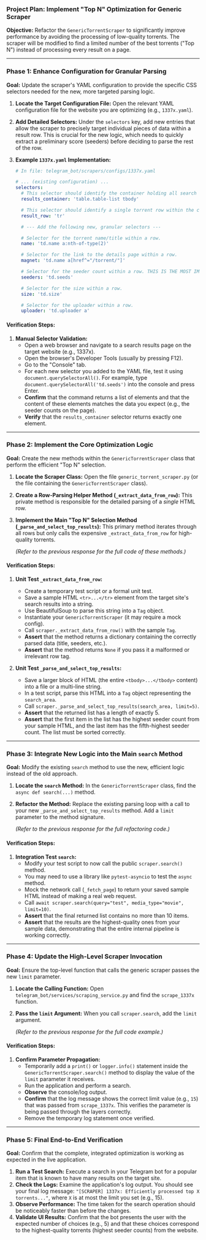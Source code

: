 ### **Project Plan: Implement "Top N" Optimization for Generic Scraper**

**Objective:** Refactor the `GenericTorrentScraper` to significantly improve performance by avoiding the processing of low-quality torrents. The scraper will be modified to find a limited number of the best torrents ("Top N") instead of processing every result on a page.

---

### **Phase 1: Enhance Configuration for Granular Parsing**

**Goal:** Update the scraper's YAML configuration to provide the specific CSS selectors needed for the new, more targeted parsing logic.

1.  **Locate the Target Configuration File:** Open the relevant YAML configuration file for the website you are optimizing (e.g., `1337x.yaml`).

2.  **Add Detailed Selectors:** Under the `selectors` key, add new entries that allow the scraper to precisely target individual pieces of data within a result row. This is crucial for the new logic, which needs to quickly extract a preliminary score (seeders) before deciding to parse the rest of the row.

3.  **Example `1337x.yaml` Implementation:**
    ```yaml
    # In file: telegram_bot/scrapers/configs/1337x.yaml

    # ... (existing configuration) ...
    selectors:
      # This selector should identify the container holding all search results.
      results_container: 'table.table-list tbody'

      # This selector should identify a single torrent row within the container.
      result_row: 'tr'

      # --- Add the following new, granular selectors ---

      # Selector for the torrent name/title within a row.
      name: 'td.name a:nth-of-type(2)'

      # Selector for the link to the details page within a row.
      magnet: 'td.name a[href^="/torrent/"]'

      # Selector for the seeder count within a row. THIS IS THE MOST IMPORTANT ONE.
      seeders: 'td.seeds'

      # Selector for the size within a row.
      size: 'td.size'

      # Selector for the uploader within a row.
      uploader: 'td.uploader a'
    ```

#### **Verification Steps:**

1.  **Manual Selector Validation:**
    *   Open a web browser and navigate to a search results page on the target website (e.g., 1337x).
    *   Open the browser's Developer Tools (usually by pressing F12).
    *   Go to the "Console" tab.
    *   For each new selector you added to the YAML file, test it using `document.querySelectorAll()`. For example, type `document.querySelectorAll('td.seeds')` into the console and press Enter.
    *   **Confirm** that the command returns a list of elements and that the content of these elements matches the data you expect (e.g., the seeder counts on the page).
    *   **Verify** that the `results_container` selector returns exactly one element.

---

### **Phase 2: Implement the Core Optimization Logic**

**Goal:** Create the new methods within the `GenericTorrentScraper` class that perform the efficient "Top N" selection.

1.  **Locate the Scraper Class:** Open the file `generic_torrent_scraper.py` (or the file containing the `GenericTorrentScraper` class).

2.  **Create a Row-Parsing Helper Method (`_extract_data_from_row`):** This private method is responsible for the detailed parsing of a *single* HTML row.

3.  **Implement the Main "Top N" Selection Method (`_parse_and_select_top_results`):** This primary method iterates through all rows but only calls the expensive `_extract_data_from_row` for high-quality torrents.

    *(Refer to the previous response for the full code of these methods.)*

#### **Verification Steps:**

1.  **Unit Test `_extract_data_from_row`:**
    *   Create a temporary test script or a formal unit test.
    *   Save a sample HTML `<tr>...</tr>` element from the target site's search results into a string.
    *   Use BeautifulSoup to parse this string into a `Tag` object.
    *   Instantiate your `GenericTorrentScraper` (it may require a mock config).
    *   Call `scraper._extract_data_from_row()` with the sample `Tag`.
    *   **Assert** that the method returns a dictionary containing the correctly parsed data (title, seeders, etc.).
    *   **Assert** that the method returns `None` if you pass it a malformed or irrelevant row tag.

2.  **Unit Test `_parse_and_select_top_results`:**
    *   Save a larger block of HTML (the entire `<tbody>...</tbody>` content) into a file or a multi-line string.
    *   In a test script, parse this HTML into a `Tag` object representing the `search_area`.
    *   Call `scraper._parse_and_select_top_results(search_area, limit=5)`.
    *   **Assert** that the returned list has a length of exactly 5.
    *   **Assert** that the first item in the list has the highest seeder count from your sample HTML, and the last item has the fifth-highest seeder count. The list must be sorted correctly.

---

### **Phase 3: Integrate New Logic into the Main `search` Method**

**Goal:** Modify the existing `search` method to use the new, efficient logic instead of the old approach.

1.  **Locate the `search` Method:** In the `GenericTorrentScraper` class, find the `async def search(...)` method.

2.  **Refactor the Method:** Replace the existing parsing loop with a call to your new `_parse_and_select_top_results` method. Add a `limit` parameter to the method signature.

    *(Refer to the previous response for the full refactoring code.)*

#### **Verification Steps:**

1.  **Integration Test `search`:**
    *   Modify your test script to now call the public `scraper.search()` method.
    *   You may need to use a library like `pytest-asyncio` to test the `async` method.
    *   Mock the network call (`_fetch_page`) to return your saved sample HTML instead of making a real web request.
    *   Call `await scraper.search(query="test", media_type="movie", limit=10)`.
    *   **Assert** that the final returned list contains no more than 10 items.
    *   **Assert** that the results are the highest-quality ones from your sample data, demonstrating that the entire internal pipeline is working correctly.

---

### **Phase 4: Update the High-Level Scraper Invocation**

**Goal:** Ensure the top-level function that calls the generic scraper passes the new `limit` parameter.

1.  **Locate the Calling Function:** Open `telegram_bot/services/scraping_service.py` and find the `scrape_1337x` function.

2.  **Pass the `limit` Argument:** When you call `scraper.search`, add the `limit` argument.

    *(Refer to the previous response for the full code example.)*

#### **Verification Steps:**

1.  **Confirm Parameter Propagation:**
    *   Temporarily add a `print()` or `logger.info()` statement inside the `GenericTorrentScraper.search()` method to display the value of the `limit` parameter it receives.
    *   Run the application and perform a search.
    *   **Observe** the console/log output.
    *   **Confirm** that the log message shows the correct limit value (e.g., `15`) that was passed from `scrape_1337x`. This verifies the parameter is being passed through the layers correctly.
    *   Remove the temporary log statement once verified.

---

### **Phase 5: Final End-to-End Verification**

**Goal:** Confirm that the complete, integrated optimization is working as expected in the live application.

1.  **Run a Test Search:** Execute a search in your Telegram bot for a popular item that is known to have many results on the target site.
2.  **Check the Logs:** Examine the application's log output. You should see your final log message: `"[SCRAPER] 1337x: Efficiently processed top X torrents..."`, where `X` is at most the limit you set (e.g., 15).
3.  **Observe Performance:** The time taken for the search operation should be noticeably faster than before the changes.
4.  **Validate UI Results:** Confirm that the bot presents the user with the expected number of choices (e.g., 5) and that these choices correspond to the highest-quality torrents (highest seeder counts) from the website.
